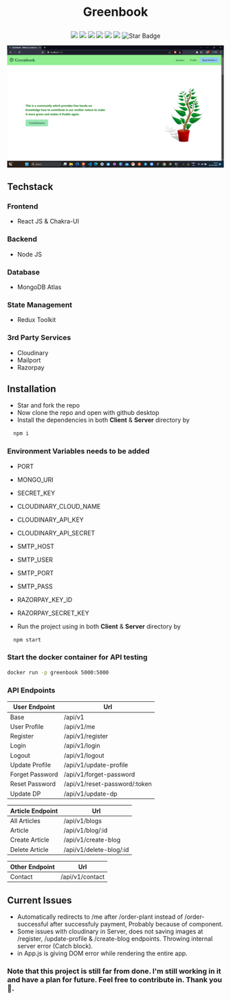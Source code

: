 # <p align="center">Greenbook

<p align="center">
<img src=https://badges.frapsoft.com/os/v2/open-source.svg?v"/>
<img src=https://visitor-badge.glitch.me/badge?page_id=bishnudev1.greenbook"/>
<img src="https://img.shields.io/github/license/bishnudev1/greenbook"/>
<img src="https://img.shields.io/github/stars/bishnudev1/greenbook"/>
<img src="https://img.shields.io/github/forks/bishnudev1/greenbook"/>
<img src="https://img.shields.io/badge/Contributors-Welcome-orange"/>
<img src="https://img.shields.io/static/v1?label=%F0%9F%8C%9F&message=If%20Useful&style=style=flat&color=BC4E99" alt="Star Badge"/>
</p>

<p align="center">
  <img src="images/logo.png" title="greenbook">
</p>

## Techstack
### Frontend
- React JS & Chakra-UI

### Backend
- Node JS

### Database
- MongoDB Atlas

### State Management
- Redux Toolkit

### 3rd Party Services
- Cloudinary
- Mailport
- Razorpay

## Installation
- Star and fork the repo
- Now clone the repo and open with github desktop
- Install the dependencies in both <b>Client</b> & <b>Server</b> directory by
```bash
  npm i
```
### Environment Variables needs to be added
- PORT
- MONGO_URI
- SECRET_KEY
- CLOUDINARY_CLOUD_NAME
- CLOUDINARY_API_KEY
- CLOUDINARY_API_SECRET
- SMTP_HOST
- SMTP_USER
- SMTP_PORT
- SMTP_PASS
- RAZORPAY_KEY_ID
- RAZORPAY_SECRET_KEY

- Run the project using in both <b>Client</b> & <b>Server</b> directory by 
```bash
  npm start
```
### Start the docker container for API testing
```bash
docker run -p greenbook 5000:5000
```

### API Endpoints

| User Endpoint | Url |
| --- | --- |
| Base | /api/v1 |
| User Profile | /api/v1/me |
| Register | /api/v1/register |
| Login | /api/v1/login |
| Logout | /api/v1/logout |
| Update Profile | /api/v1/update-profile |
| Forget Password | /api/v1/forget-password |
| Reset Password | /api/v1/reset-password/:token |
| Update DP | /api/v1/update-dp |

| Article Endpoint | Url |
| --- | --- |
| All Articles | /api/v1/blogs |
| Article | /api/v1/blog/:id |
| Create Article | /api/v1/create-blog |
| Delete Article | /api/v1/delete-blog/:id |

| Other Endpoint | Url |
| --- | --- |
| Contact | /api/v1/contact |

## Current Issues

- Automatically redirects to /me after /order-plant instead of /order-successful after successfuly payment, Probably because of <ProtectedRoute> component.
- Some issues with cloudinary in Server, does not saving images at /register, /update-profile & /create-blog endpoints. Throwing internal server error (Catch block).
- <Toaster /> in App.js is giving DOM error while rendering the entire app.


### Note that this project is still far from done. I'm still working in it and have a plan for future. Feel free to contribute in. Thank you 🙂.
